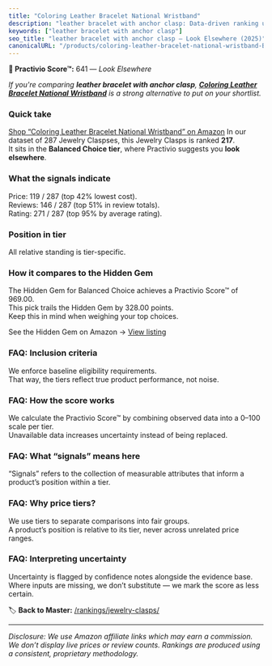 ```yaml
---
title: "Coloring Leather Bracelet National Wristband"
description: "leather bracelet with anchor clasp: Data-driven ranking using the Practivio Score™. Positioned by quality, value, demand, findability, momentum."
keywords: ["leather bracelet with anchor clasp"]
seo_title: "leather bracelet with anchor clasp — Look Elsewhere (2025)"
canonicalURL: "/products/coloring-leather-bracelet-national-wristband-B09X3GB9TW/"
---
```


**🚫 Practivio Score™:** 641 — _Look Elsewhere_


*If you're comparing **leather bracelet with anchor clasp**, **[Coloring Leather Bracelet National Wristband](https://www.amazon.com/dp/B09X3GB9TW?tag=practivio-20)** is a strong alternative to put on your shortlist.*
### Quick take
[Shop “Coloring Leather Bracelet National Wristband” on Amazon](https://www.amazon.com/dp/B09X3GB9TW?tag=practivio-20)
In our dataset of 287 Jewelry Claspses, this Jewelry Clasps is ranked **217**.  
It sits in the **Balanced Choice tier**, where Practivio suggests you **look elsewhere**.

### What the signals indicate
Price: 119 / 287 (top 42% lowest cost).  
Reviews: 146 / 287 (top 51% in review totals).  
Rating: 271 / 287 (top 95% by average rating).  

### Position in tier
All relative standing is tier-specific.

### How it compares to the Hidden Gem
The Hidden Gem for Balanced Choice achieves a Practivio Score™ of 969.00.  
This pick trails the Hidden Gem by 328.00 points.  
Keep this in mind when weighing your top choices.  

See the Hidden Gem on Amazon → [View listing](https://www.amazon.com/dp/B07DMMBY85?tag=practivio-20)

### FAQ: Inclusion criteria
We enforce baseline eligibility requirements.  
That way, the tiers reflect true product performance, not noise.

### FAQ: How the score works
We calculate the Practivio Score™ by combining observed data into a 0–100 scale per tier.  
Unavailable data increases uncertainty instead of being replaced.

### FAQ: What “signals” means here
“Signals” refers to the collection of measurable attributes that inform a product’s position within a tier.

### FAQ: Why price tiers?
We use tiers to separate comparisons into fair groups.  
A product’s position is relative to its tier, never across unrelated price ranges.

### FAQ: Interpreting uncertainty
Uncertainty is flagged by confidence notes alongside the evidence base.  
Where inputs are missing, we don’t substitute — we mark the score as less certain.


🏷️ **Back to Master:** [/rankings/jewelry-clasps/](/rankings/jewelry-clasps/)

---
_Disclosure: We use Amazon affiliate links which may earn a commission. We don’t display live prices or review counts. Rankings are produced using a consistent, proprietary methodology._
